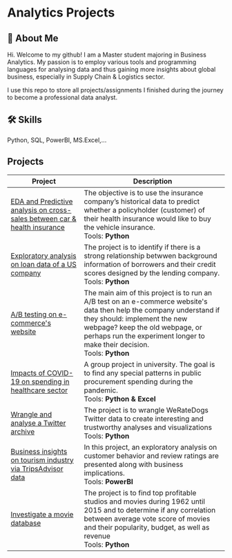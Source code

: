 
# Analytics Projects

## 🚀 About Me
Hi. Welcome to my github! I am a Master student majoring in Business Analytics. My passion is to employ various tools and programming languages for analysing data and thus gaining more insights about global business, especially in Supply Chain & Logistics sector. 

I use this repo to store all projects/assignments I finished during the journey to become a professional data analyst.

## 🛠 Skills
Python, SQL, PowerBI, MS.Excel,...

## Projects

| Project             | Description                                                      
| ----------------- | ------------------------------------------------------------------ |
| [EDA and Predictive analysis on cross-sales between car & health insurance](https://github.com/nglam18/Analytics-Project/tree/main/Cross-sales%20Prediction%20between%20car%20%26%20health%20insurance) |The objective is to use the insurance company’s historical data to predict whether a policyholder (customer) of their health insurance would like to buy the vehicle insurance. <br>Tools: **Python**|
| [Exploratory analysis on loan data of a US company](https://github.com/nglam18/Analytics-Project/tree/main/Explore%20loan%20data%20of%20a%20US%20company) |The project is to identify if there is a strong relationship betwwen background information of borrowers and their credit scores designed by the lending company. <br>Tools: **Python**|
| [A/B testing on e-commerce's website](https://github.com/nglam18/Analytics-Project/tree/main/E-commerce%20webpage%20(A%26B%20testing))|The main aim of this project is to run an A/B test on an e-commerce website's data then help the company understand if they should: implement the new webpage? keep the old webpage, or perhaps run the experiment longer to make their decision. <br>Tools: **Python**|
| [Impacts of COVID-19 on spending in healthcare sector](https://github.com/nglam18/Analytics-Project/tree/main/Impacts%20of%20Covid19%20on%20Finnish%20spending)|A group project in university. The goal is to find any special patterns in public procurement spending during the pandemic.<br>Tools: **Python & Excel**|
| [Wrangle and analyse a Twitter archive](https://github.com/nglam18/Analytics-Project/tree/main/Analyse%20a%20Twitter%20archive)|The project is to wrangle WeRateDogs Twitter data to create interesting and trustworthy analyses and visualizations <br>Tools: **Python** |
| [Business insights on tourism industry via TripsAdvisor data](https://github.com/nglam18/Analytics-Project/tree/main/Behavior%20patterns%20in%20tourism%20industry)| In this project, an exploratory analysis on customer behavior and review ratings are presented along with business implications. <br>Tools: **PowerBI**|
| [Investigate a movie database](https://github.com/nglam18/Analytics-Project/tree/main/Investigate%20a%20movie%20database)|The project is to find top profitable studios and movies during 1962 until 2015 and to determine if any correlation between average vote score of movies and their popularity,  budget, as well as revenue <br>Tools: **Python**|

